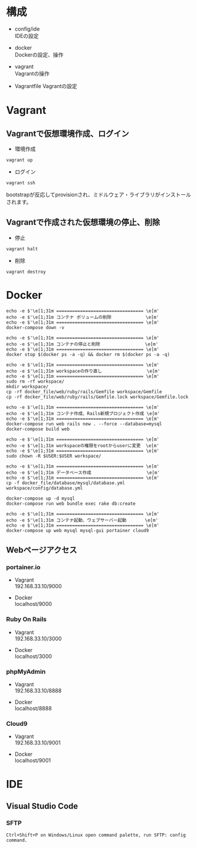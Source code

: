 # 構成
- config/ide  
IDEの設定

- docker  
Dockerの設定、操作

- vagrant  
Vagrantの操作

- Vagrantfile
Vagrantの設定

# Vagrant

## Vagrantで仮想環境作成、ログイン

- 環境作成

```
vagrant up
```

- ログイン

```
vagrant ssh
```

bootstrapが反応してprovisionされ、ミドルウェア・ライブラリがインストールされます。

## Vagrantで作成された仮想環境の停止、削除

- 停止

```
vagrant halt
```

- 削除

```
vagrant destroy
```

# Docker

```
echo -e $'\e[1;31m ================================= \e[m'
echo -e $'\e[1;31m コンテナ ボリュームの削除             \e[m'
echo -e $'\e[1;31m ================================= \e[m'
docker-compose down -v

echo -e $'\e[1;31m ================================= \e[m'
echo -e $'\e[1;31m コンテナの停止と削除                 \e[m'
echo -e $'\e[1;31m ================================= \e[m'
docker stop $(docker ps -a -q) && docker rm $(docker ps -a -q)

echo -e $'\e[1;31m ================================= \e[m'
echo -e $'\e[1;31m workspaceの作り直し                 \e[m'
echo -e $'\e[1;31m ================================= \e[m'
sudo rm -rf workspace/
mkdir workspace/
cp -rf docker_file/web/ruby/rails/Gemfile workspace/Gemfile
cp -rf docker_file/web/ruby/rails/Gemfile.lock workspace/Gemfile.lock

echo -e $'\e[1;31m ================================= \e[m'
echo -e $'\e[1;31m コンテナ作成、Rails新規プロジェクト作成 \e[m'
echo -e $'\e[1;31m ================================= \e[m'
docker-compose run web rails new . --force --database=mysql
docker-compose build web

echo -e $'\e[1;31m ================================= \e[m'
echo -e $'\e[1;31m workspaceの権限をrootからuserに変更  \e[m'
echo -e $'\e[1;31m ================================= \e[m'
sudo chown -R $USER:$USER workspace/

echo -e $'\e[1;31m ================================= \e[m'
echo -e $'\e[1;31m データベース作成                     \e[m'
echo -e $'\e[1;31m ================================= \e[m'
cp -f docker_file/database/mysql/database.yml workspace/config/database.yml

docker-compose up -d mysql
docker-compose run web bundle exec rake db:create

echo -e $'\e[1;31m ================================= \e[m'
echo -e $'\e[1;31m コンテナ起動、ウェブサーバー起動       \e[m'
echo -e $'\e[1;31m ================================= \e[m'
docker-compose up web mysql mysql-gui portainer cloud9
```

## Webページアクセス

### portainer.io  
- Vagrant  
192.168.33.10/9000

- Docker  
localhost/9000

### Ruby On Rails  
- Vagrant  
192.168.33.10/3000

- Docker  
localhost/3000

### phpMyAdmin  
- Vagrant  
192.168.33.10/8888

- Docker  
localhost/8888


### Cloud9  
- Vagrant  
192.168.33.10/9001

- Docker  
localhost/9001


# IDE
## Visual Studio Code
### SFTP

```
Ctrl+Shift+P on Windows/Linux open command palette, run SFTP: config command.
```
